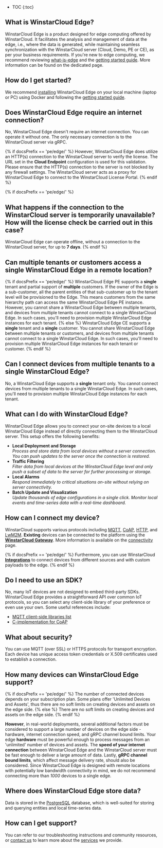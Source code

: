 * TOC
{:toc}


## What is WinstarCloud Edge?

WinstarCloud Edge is a product designed for edge computing offered by WinstarCloud. 
It facilitates the analysis and management of data at the edge, i.e., where the data is generated, while maintaining seamless synchronization with the WinstarCloud server (Cloud, Demo, PE or CE), as per your business requirements. 
If you're new to edge computing, we recommend reviewing [what-is-edge](/docs/{{docsPrefix}}getting-started-guides/what-is-edge/) and the [getting started guide](/docs/{{docsPrefix}}getting-started/). 
More information can be found on the dedicated page.

## How do I get started?

We recommend [installing](/docs/user-guide/install/{{docsPrefix}}installation-options/) WinstarCloud Edge on your local machine (laptop or PC) using Docker and following the [getting started guide](/docs/{{docsPrefix}}getting-started/).

## Does WinstarCloud Edge require an internet connection?

No, WinstarCloud Edge doesn't require an internet connection. 
You can operate it without one. 
The only necessary connection is to the WinstarCloud server via gRPC.

{% if docsPrefix == 'pe/edge/' %}
However, WinstarCloud Edge does utilize an HTTP(s) connection to the WinstarCloud server to verify the license. 
The URL set in the **Cloud Endpoint** configuration is used for this validation. 
Please ensure that the HTTP(s) connection to the server is not blocked by any firewall settings. 
The WinstarCloud server acts as a proxy for WinstarCloud Edge to connect to the WinstarCloud License Portal.
{% endif %}

{% if docsPrefix == 'pe/edge/' %}
## What happens if the connection to the WinstarCloud server is temporarily unavailable? How will the license check be carried out in this case?

WinstarCloud Edge can operate offline, without a connection to the WinstarCloud server, for up to **7 days**.
{% endif %}

## Can multiple tenants or customers access a single WinstarCloud Edge in a remote location?

{% if docsPrefix == 'pe/edge/' %}
WinstarCloud Edge PE supports a **single** tenant and partial support of **multiple** customers.
If the owner of the Edge is a sub-customer, all the parent entities of that sub-customer up to the tenant level will be provisioned to the Edge.
This means customers from the same hierarchy path can access the same WinstarCloud Edge PE instance.
However, you cannot share a WinstarCloud Edge between multiple tenants, and devices from multiple tenants cannot connect to a single WinstarCloud Edge.
In such cases, you'll need to provision multiple WinstarCloud Edge instances for each tenant.
{% else %}
WinstarCloud Edge CE supports a **single** tenant and a **single** customer.
You cannot share WinstarCloud Edge between multiple tenants or customers, and devices from multiple tenants cannot connect to a single WinstarCloud Edge.
In such cases, you'll need to provision multiple WinstarCloud Edge instances for each tenant or customer.
{% endif %}

## Can I connect devices from multiple tenants to a single WinstarCloud Edge?

No, a WinstarCloud Edge supports a **single** tenant only. 
You cannot connect devices from multiple tenants to a single WinstarCloud Edge. 
In such cases, you'll need to provision multiple WinstarCloud Edge instances for each tenant.

## What can I do with WinstarCloud Edge?

WinstarCloud Edge allows you to connect your on-site devices to a local WinstarCloud Edge instead of directly connecting them to the WinstarCloud server. 
This setup offers the following benefits:
- **Local Deployment and Storage**<br>
*Process and store data from local devices without a server connection. You can push updates to the server once the connection is restored.*
- **Traffic Filtering**<br>
*Filter data from local devices at the WinstarCloud Edge level and only push a subset of data to the server for further processing or storage.*
- **Local Alarms**<br>
*Respond immediately to critical situations on-site without relying on server connectivity.*
- **Batch Update and Visualization**<br>
*Update thousands of edge configurations in a single click. Monitor local events and time-series data with a real-time dashboard.*

## How can I connect my device?

WinstarCloud supports various protocols including
[MQTT](/docs/{{docsPrefix}}reference/mqtt-api), 
[CoAP](/docs/{{docsPrefix}}reference/coap-api), 
[HTTP](/docs/{{docsPrefix}}reference/http-api), and
[LwM2M](/docs/{{docsPrefix}}reference/lwm2m-api).
**Existing** devices can be connected to the platform using the **[WinstarCloud Gateway](/docs/iot-gateway/what-is-iot-gateway/)**.
More information is available on the [connectivity](/docs/{{docsPrefix}}reference/protocols/) page.

{% if docsPrefix == 'pe/edge/' %}
Furthermore, you can use WinstarCloud [**Integrations**](/docs/user-guide/integrations/) to connect devices from different sources and with custom payloads to the edge.
{% endif %}

## Do I need to use an SDK?

No, many IoT devices are not designed to embed third-party SDKs. 
WinstarCloud Edge provides a straightforward API over common IoT protocols, so you can select any client-side library of your preference or even use your own. 
Some useful references include:
 
 - [MQTT client-side libraries list](https://github.com/mqtt/mqtt.github.io/wiki/libraries) 
 - [C-implementation for CoAP](https://libcoap.net/)

## What about security?

You can use MQTT (over SSL) or HTTPS protocols for transport encryption. 
Each device has unique access token credentials or X.509 certificates used to establish a connection.

## How many devices can WinstarCloud Edge support?

{% if docsPrefix == 'pe/edge/' %}
The number of connected devices depends on your subscription plan. 
Some plans offer 'Unlimited Devices and Assets', thus there are no soft limits on creating devices and assets on the edge side.
{% else %}
There are no soft limits on creating devices and assets on the edge side.
{% endif %}

**However**, in real-world deployments, several additional factors must be considered to support a large number of devices on the edge side - hardware, internet connection speed, and gRPC channel bound limits. 
Your edge **hardware** must be powerful enough to process messages from an 'unlimited' number of devices and assets. 
The **speed of your internet connection** between WinstarCloud Edge and the WinstarCloud server must be fast enough to deliver a large amount of data. 
Lastly, **gRPC channel bound limits**, which affect message delivery rate, should also be considered. 
Since WinstarCloud Edge is designed with remote locations with potentially low bandwidth connectivity in mind, we do not recommend connecting more than *1000* devices to a single edge.
  
## Where does WinstarCloud Edge store data?

Data is stored in the [PostgreSQL](https://www.postgresql.org/) database, which is well-suited for storing and querying entities and local time-series data.

## How can I get support?

You can refer to our troubleshooting instructions and community resources, or [contact us](/docs/contact-us) to learn more about the [services](/docs/services/) we provide.